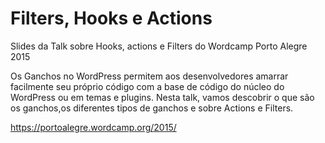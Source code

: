 # Filters, Hooks e Actions
Slides da Talk sobre Hooks, actions e Filters do Wordcamp Porto Alegre 2015

Os Ganchos no WordPress permitem aos desenvolvedores amarrar facilmente seu próprio código com a base de código do núcleo do WordPress ou em temas e plugins. Nesta talk, vamos descobrir o que são os ganchos,os diferentes tipos de ganchos e sobre Actions e Filters.


https://portoalegre.wordcamp.org/2015/
